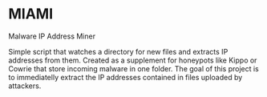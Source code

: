 # MIAMI
Malware IP Address Miner

Simple script that watches a directory for new files and extracts IP addresses from them. Created as a supplement for honeypots like Kippo or Cowrie that store incoming malware in one folder. The goal of this project is to immediatelly extract the IP addresses contained in files uploaded by attackers.
